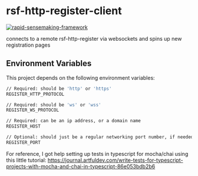 # rsf-http-register-client

[![rapid-sensemaking-framework](https://circleci.com/gh/rapid-sensemaking-framework/rsf-http-register-client.svg?style=svg)](https://circleci.com/gh/rapid-sensemaking-framework/rsf-http-register-client)

connects to a remote rsf-http-register via websockets and spins up new registration pages

## Environment Variables

This project depends on the following environment variables:

```bash
// Required: should be 'http' or 'https'
REGISTER_HTTP_PROTOCOL

// Required: should be 'ws' or 'wss'
REGISTER_WS_PROTOCOL

// Required: can be an ip address, or a domain name
REGISTER_HOST

// Optional: should just be a regular networking port number, if needed
REGISTER_PORT
```

For reference, I got help setting up tests in typescript for mocha/chai using this little tutorial: https://journal.artfuldev.com/write-tests-for-typescript-projects-with-mocha-and-chai-in-typescript-86e053bdb2b6

```

```
